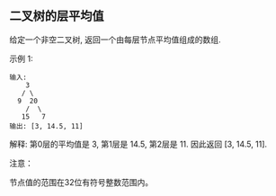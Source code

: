 ## 二叉树的层平均值
给定一个非空二叉树, 返回一个由每层节点平均值组成的数组.

示例 1:
```
输入:
    3
   / \
  9  20
    /  \
   15   7
输出: [3, 14.5, 11]
```
解释:
第0层的平均值是 3,  第1层是 14.5, 第2层是 11. 因此返回 [3, 14.5, 11].

注意：

节点值的范围在32位有符号整数范围内。
